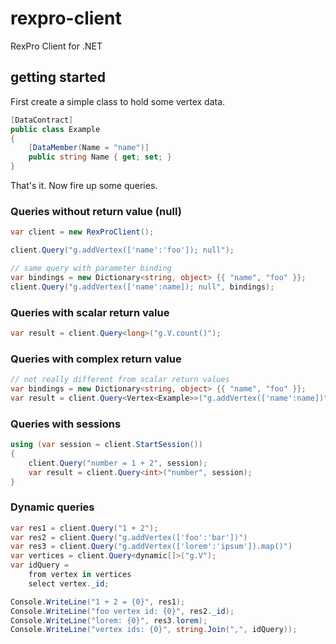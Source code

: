 rexpro-client
==============

RexPro Client for .NET

## getting started

First create a simple class to hold some vertex data.

```C#
[DataContract]
public class Example
{
    [DataMember(Name = "name")]
    public string Name { get; set; }
}
```

That's it. Now fire up some queries.

### Queries without return value (null)

```C#
var client = new RexProClient();

client.Query("g.addVertex(['name':'foo']); null");

// same query with parameter binding
var bindings = new Dictionary<string, object> {{ "name", "foo" }};
client.Query("g.addVertex(['name':name]); null", bindings);
```

### Queries with scalar return value

```C#
var result = client.Query<long>("g.V.count()");
```

### Queries with complex return value

```C#
// not really different from scalar return values
var bindings = new Dictionary<string, object> {{ "name", "foo" }};
var result = client.Query<Vertex<Example>>("g.addVertex(['name':name])", bindings);
```

### Queries with sessions

```C#
using (var session = client.StartSession())
{
    client.Query("number = 1 + 2", session);
    var result = client.Query<int>("number", session);
}
```

### Dynamic queries

```C#
var res1 = client.Query("1 + 2");
var res2 = client.Query("g.addVertex(['foo':'bar'])")
var res3 = client.Query("g.addVertex(['lorem':'ipsum']).map()")
var vertices = client.Query<dynamic[]>("g.V");
var idQuery =
    from vertex in vertices
    select vertex._id;

Console.WriteLine("1 + 2 = {0}", res1);
Console.WriteLine("foo vertex id: {0}", res2._id);
Console.WriteLine("lorem: {0}", res3.lorem);
Console.WriteLine("vertex ids: {0}", string.Join(",", idQuery));
```

